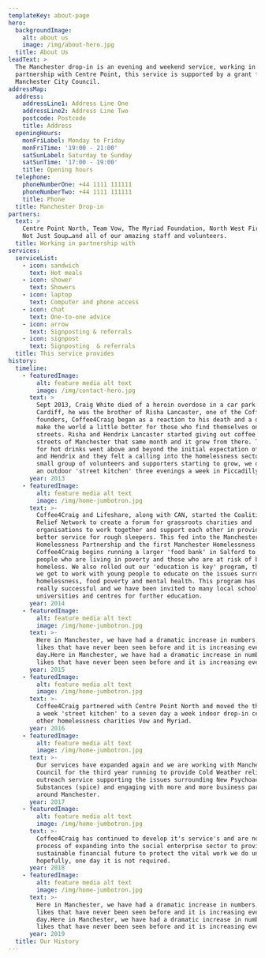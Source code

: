 ```yaml
---
templateKey: about-page
hero:
  backgroundImage:
    alt: about us
    image: /img/about-hero.jpg
  title: About Us
leadText: >
  The Manchester drop-in is an evening and weekend service, working in
  partnership with Centre Point, this service is supported by a grant from
  Manchester City Council.
addressMap:
  address:
    addressLine1: Address Line One
    addressLine2: Address Line Two
    postcode: Postcode
    title: Address
  openingHours:
    monFriLabel: Monday to Friday
    monFriTime: '19:00 - 21:00'
    satSunLabel: Saturday to Sunday
    satSunTime: '17:00 - 19:00'
    title: Opening hours
  telephone:
    phoneNumberOne: +44 1111 111111
    phoneNumberTwo: +44 1111 111111
    title: Phone
  title: Manchester Drop-in
partners:
  text: >
    Centre Point North, Team Vow, The Myriad Foundation, North West First Aid,
    Not Just Soup…and all of our amazing staff and volunteers.
  title: Working in partnership with
services:
  serviceList:
    - icon: sandwich
      text: Hot meals
    - icon: shower
      text: Showers
    - icon: laptop
      text: Computer and phone access
    - icon: chat
      text: One-to-one advice
    - icon: arrow
      text: Signposting & referrals
    - icon: signpost
      text: Signposting  & referrals
  title: This service provides
history:
  timeline:
    - featuredImage:
        alt: feature media alt text
        image: /img/contact-hero.jpg
      text: >
        Sept 2013, Craig White died of a heroin overdose in a car park in
        Cardiff, he was the brother of Risha Lancaster, one of the Coffee4Craig
        founders, Coffee4Craig began as a reaction to his death and a desire to
        make the world a little better for those who find themselves on the
        streets. Risha and Hendrix Lancaster started giving out coffee on the
        streets of Manchester that same month and it grew from there. The demand
        for hot drinks went above and beyond the initial expectation of Risha
        and Hendrix and they felt a calling into the homelessness sector. With a
        small group of volunteers and supporters starting to grow, we developed
        an outdoor 'street kitchen' three evenings a week in Piccadilly Gardens.
      year: 2013
    - featuredImage:
        alt: feature media alt text
        image: /img/home-jumbotron.jpg
      text: >-
        Coffee4Craig and Lifeshare, along with CAN, started the Coalition of
        Relief Network to create a forum for grassroots charities and
        organisations to work together and support each other in providing a
        better service for rough sleepers. This fed into the Manchester
        Homelessness Partnership and the first Manchester Homelessness Charter.
        Coffee4Craig begins running a larger 'food bank' in Salford to support
        people who are living in poverty and those who are at risk of becoming
        homeless. We also rolled out our 'education is key' program, this means
        we get to work with young people to educate on the issues surrounding
        homelessness, food poverty and mental health. This program has been
        really successful and we have been invited to many local schools,
        universities and centres for further education.
      year: 2014
    - featuredImage:
        alt: feature media alt text
        image: /img/home-jumbotron.jpg
      text: >-
        Here in Manchester, we have had a dramatic increase in numbers, the
        likes that have never been seen before and it is increasing every
        day.Here in Manchester, we have had a dramatic increase in numbers, the
        likes that have never been seen before and it is increasing every day.
      year: 2015
    - featuredImage:
        alt: feature media alt text
        image: /img/home-jumbotron.jpg
      text: >-
        Coffee4Craig partnered with Centre Point North and moved the three days
        a week 'street kitchen' to a seven day a week indoor drop-in centre with
        other homelessness charities Vow and Myriad. 
      year: 2016
    - featuredImage:
        alt: feature media alt text
        image: /img/home-jumbotron.jpg
      text: >-
        Our services have expanded again and we are working with Manchester City
        Council for the third year running to provide Cold Weather relief, an
        outreach service supporting the issues surrounding New Psychoactive
        Substances (spice) and engaging with more and more business partners
        around Manchester. 
      year: 2017
    - featuredImage:
        alt: feature media alt text
        image: /img/home-jumbotron.jpg
      text: >-
        Coffee4Craig has continued to develop it's service's and are now in the
        process of expanding into the social enterprise sector to provide a more
        sustainable financial future to protect the vital work we do until,
        hopefully, one day it is not required. 
      year: 2018
    - featuredImage:
        alt: feature media alt text
        image: /img/home-jumbotron.jpg
      text: >-
        Here in Manchester, we have had a dramatic increase in numbers, the
        likes that have never been seen before and it is increasing every
        day.Here in Manchester, we have had a dramatic increase in numbers, the
        likes that have never been seen before and it is increasing every day.
      year: 2019
  title: Our History
---
```


